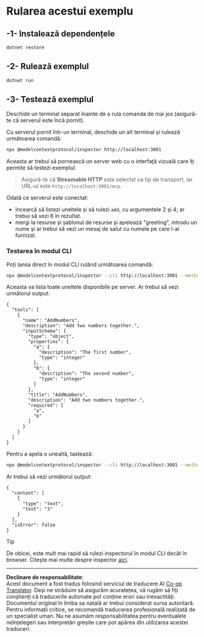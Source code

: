 <!--
CO_OP_TRANSLATOR_METADATA:
{
  "original_hash": "dde4e32e4b55ef4962c411b39d2340a7",
  "translation_date": "2025-09-03T16:17:19+00:00",
  "source_file": "03-GettingStarted/06-http-streaming/solution/dotnet/README.md",
  "language_code": "ro"
}
-->
# Rularea acestui exemplu

## -1- Instalează dependențele

```bash
dotnet restore
```

## -2- Rulează exemplul

```bash
dotnet run
```

## -3- Testează exemplul

Deschide un terminal separat înainte de a rula comanda de mai jos (asigură-te că serverul este încă pornit).

Cu serverul pornit într-un terminal, deschide un alt terminal și rulează următoarea comandă:

```bash
npx @modelcontextprotocol/inspector http://localhost:3001
```

Aceasta ar trebui să pornească un server web cu o interfață vizuală care îți permite să testezi exemplul.

> Asigură-te că **Streamable HTTP** este selectat ca tip de transport, iar URL-ul este `http://localhost:3001/mcp`.

Odată ce serverul este conectat:

- încearcă să listezi uneltele și să rulezi `add`, cu argumentele 2 și 4; ar trebui să vezi 6 în rezultat.
- mergi la resurse și șablonul de resurse și apelează "greeting", introdu un nume și ar trebui să vezi un mesaj de salut cu numele pe care l-ai furnizat.

### Testarea în modul CLI

Poți lansa direct în modul CLI rulând următoarea comandă:

```bash 
npx @modelcontextprotocol/inspector --cli http://localhost:3001 --method tools/list
```

Aceasta va lista toate uneltele disponibile pe server. Ar trebui să vezi următorul output:

```text
{
  "tools": [
    {
      "name": "AddNumbers",
      "description": "Add two numbers together.",
      "inputSchema": {
        "type": "object",
        "properties": {
          "a": {
            "description": "The first number",
            "type": "integer"
          },
          "b": {
            "description": "The second number",
            "type": "integer"
          }
        },
        "title": "AddNumbers",
        "description": "Add two numbers together.",
        "required": [
          "a",
          "b"
        ]
      }
    }
  ]
}
```

Pentru a apela o unealtă, tastează:

```bash
npx @modelcontextprotocol/inspector --cli http://localhost:3001 --method tools/call --tool-name AddNumbers --tool-arg a=1 --tool-arg b=2
```

Ar trebui să vezi următorul output:

```text
{
  "content": [
    {
      "type": "text",
      "text": "3"
    }
  ],
  "isError": false
}
```

> [!TIP]
> De obicei, este mult mai rapid să rulezi inspectorul în modul CLI decât în browser.
> Citește mai multe despre inspector [aici](https://github.com/modelcontextprotocol/inspector).

---

**Declinare de responsabilitate**:  
Acest document a fost tradus folosind serviciul de traducere AI [Co-op Translator](https://github.com/Azure/co-op-translator). Deși ne străduim să asigurăm acuratețea, vă rugăm să fiți conștienți că traducerile automate pot conține erori sau inexactități. Documentul original în limba sa natală ar trebui considerat sursa autoritară. Pentru informații critice, se recomandă traducerea profesională realizată de un specialist uman. Nu ne asumăm responsabilitatea pentru eventualele neînțelegeri sau interpretări greșite care pot apărea din utilizarea acestei traduceri.
